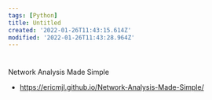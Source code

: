 ```yaml
---
tags: [Python]
title: Untitled
created: '2022-01-26T11:43:15.614Z'
modified: '2022-01-26T11:43:28.964Z'
---
```


# 
Network Analysis Made Simple

* https://ericmjl.github.io/Network-Analysis-Made-Simple/

